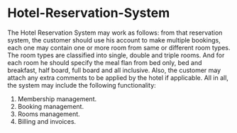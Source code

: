 # Hotel-Reservation-System
 The Hotel Reservation System may work as follows: from that reservation system, the customer 
should use his account to make multiple bookings, each one may contain one or more room from 
same or different room types. The room types are classified into single, double and triple rooms. 
And for each room he should specify the meal flan from bed only, bed and breakfast, half board, 
full board and all inclusive. Also, the customer may attach any extra comments to be applied by the 
hotel if applicable.
All in all, the system may include the following functionality:
1. Membership management.
2. Booking management. 
3. Rooms management.
4. Billing and invoices.

